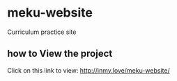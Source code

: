 # meku-website
 Curriculum practice site
 
 ## how to View the project
 Click on this link to view: http://inmy.love/meku-website/
